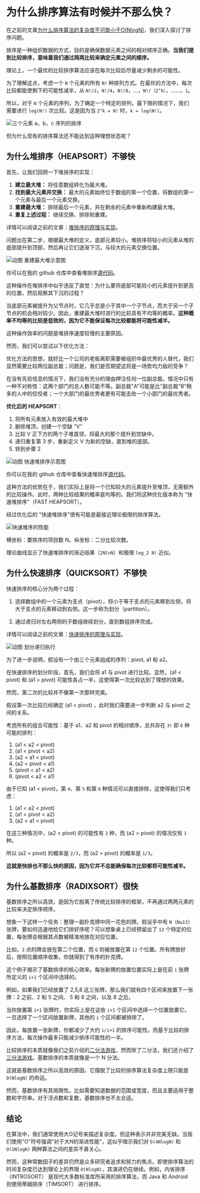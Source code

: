 # 为什么排序算法有时候并不那么快？

在之前的文章[为什么排序算法的复杂度不可能小于O(NlogN)](why%20nlogn%20is%20the%20best%20in%20the%20compare%20sort.md)，我们深入探讨了排序问题。

排序是一种组织数据的方式，目的是确保数据元素之间的相对顺序正确。**当我们提到比较排序，意味着我们通过两两比较来确定元素之间的顺序。**

理论上，一个最优的比较排序算法应该在每次比较后尽量减少剩余的可能性。

为了理解这点，考虑一个 `N` 个元素的所有 `N!` 种排列方式。在最优的方法中，每次比较都能使剩下的可能性减半，从 `N!/2`，`N!/4`，`N!/8`，...，`N!/（2^k）`，……，`1`。

所以，对于 `N` 个元素的序列，为了确定一个特定的排列，最下限的情况下，我们需要进行 `log(N!)` 次比较。这是因为当 `2^k = N!` 时，`k = log(N!)`。

![三个元素 a，b，c 序列的排序](/doc/illustrations/nlogn/onlogn%2002.png)

但为什么现有的排序算法还不能达到这种理想状态呢？

## 为什么堆排序（HEAPSORT）不够快

首先，让我们回顾一下堆排序的实现：

1. **建立最大堆：** 将任意数组转化为最大堆。
2. **找到最大元素并交换：** 最大的元素始终位于数组的第一个位置，将数组的第一个元素与最后一个元素交换。
3. **重建最大堆：** 排除最后一个元素，并在剩余的元素中重新构建最大堆。
4. **重复上述过程：** 继续交换、排除和重建。

详情可以阅读之前的文章：[堆排序的原理与实现](heapsort.md)。

问题出在第二步，根据最大堆的定义，底部元素较小。堆排序将较小的元素从堆的底部提升到顶部，然后再让它们逐渐下沉，与较大的元素交换位置。

![动图 重建最大堆示意图](/doc/illustrations/heapsort/heapsort12.gif)

你可以在我的 github 仓库中查看堆排序[源代码](https://github.com/dingtingli/algorithm/blob/main/Code/heapsort01.py)。

这种操作在堆排序中似乎违反了直觉：为什么要将底部可能较小的元素提升到更高的位置，然后观察其下沉的过程？

当底部元素被提升为父节点时，它几乎总是小于其中一个子节点，而大于另一个子节点的机会相对较少。因此，重建最大堆时进行的比较具有不均等的概率。**这种概率不均等的比较是低效的，因为它不能保证每次比较都能将可能性减半。**

这种操作效率的问题是堆排序速度较慢的主要原因。

然而，我们可以尝试以下优化方法：

优化方法的思想，就好比一个公司的老板离职需要被组织中最优秀的人替代，我们显然需要比较两位副总裁；问题是，我们是否期望这将是一场势均力敌的竞争？

在没有先验信息的情况下，我们没有充分的理由押注任何一位副总裁。情况中只有一种不对称性：这两个部门的总人数可能不等。副总裁"A"可能是比"副总裁"B"稍多的人中的佼佼者；一个大部门的最优秀者更有可能击败一个小部门的最优秀者。

**优化后的 HEAPSORT**：

1. 将所有元素放入有效的最大堆中
2. 删除堆顶，创建一个空缺 "V"
3. 比较 V 正下方的两个子堆首领，将最大的那个提升到空缺中。
4. 递归重复第 3 步，重新定义 V 为新的空缺，直到堆的底部。	
5. 转到步骤 2

![动图 快速堆排序示意图](/doc/illustrations/heapsort/heapsort14.gif)

你可以在我的 github 仓库中查看快速堆排序[源代码](https://github.com/dingtingli/algorithm/blob/main/Code/heapsort03.py)。

这种方法的优势在于，我们实际上是将一个已知较大的元素提升至堆顶，无需额外的比较操作。此时，两种比较结果的概率是均等的。我们将这种优化版本称为 "快速堆排序"（FAST HEAPSORT）。

经过优化后的 "快速堆排序"很有可能是最接近理论极限的排序算法。

![快速堆序的性能](/doc/illustrations/heapsort/heapsort21.png)

横坐标：要排序的项目数 N。纵坐标：二分比较次数。

理论曲线显示了快速堆排序的渐近结果（`2NlnN`）和极限 `log_2 N!` 近似。

## 为什么快速排序（QUICKSORT）不够快 

快速排序的核心分为两个过程：

1. 选择数组中的一个元素为支点（pivot），将小于等于支点的元素移到左侧，将大于支点的元素移动到右侧。这一步称为划分（partition）。

2. 通过递归对左右两侧的子数组继续划分，直到数组排序完成。

详情可以阅读之前的文章：[快速排序的原理与实现](quicksort.md)。

![动图 划分递归执行](/doc/illustrations/quicksort/quicksort09.gif)

为了进一步说明，假设有一个由三个元素组成的序列：pivot, a1 和 a2。

在快速排序的划分阶段，首先，我们会将 a1 与 pivot 进行比较。显然，\(a1 < pivot\) 和 \(a1 > pivot\) 可能性各占一半，这使得第一次比较达到了理想的效果。

然而，第二次的比较并不像第一次那样完美。

假设第一次比较已经确定 \(a1 < pivot\) ，此时我们需要进一步判断 a2 与 pivot 之间的关系。

考虑所有的组合可能性：基于 a1、a2 和 pivot 的相对顺序，总共存在 `3!` 即 `6` 种可能的排列：

1. \(a1 < a2 < pivot\)
2. \(a1 < pivot < a2\)
3. \(a2 < a1 < pivot\)
4. \(a2 < pivot < a1\)
5. \(pivot < a1 < a2\)
6. \(pivot < a2 < a1\)

由于已知 \(a1 < pivot\)，第 `4`、第 `5` 和第 `6` 种情况可以直接排除，这使得我们只考虑：

1. \(a1 < a2 < pivot\)
2. \(a1 < pivot < a2\)
3. \(a2 < a1 < pivot\)

在这三种情况中，\(a2 < pivot\) 的可能性有 `2` 种，而 \(a2 > pivot\) 的情况仅有 `1` 种。

所以 \(a2 < pivot\) 的概率是 `2/3`，而 \(a2 > pivot\) 的概率是 `1/3`。

**这就是快排也不那么快的原因，因为它并不总能确保每次比较都将可能性减半。**

## 为什么基数排序（RADIXSORT）很快

基数排序之所以高效，是因为它脱离了传统比较排序的框架，不再通过两两元素的比较来决定排序顺序。

想象一下这样一个任务：整理一副扑克牌中同一花色的牌。假设手中有 `N`（`N≤13`）张牌，要如何迅速地给它们排好序呢？可以想象桌上已经预留出了 `13` 个特定的位置，每张牌会根据其点数被精准地放在对应位置。

比如，`2` 点的牌会放在第二个位置，而 `Q` 则被放置在第 `12` 个位置。所有牌放好后，按照位置顺序收集，你就得到了有序的扑克牌。

这个例子揭示了基数排序的核心效率。每张新牌的放置位置实际上是在前 `i` 张牌所定义的 `i+1` 个区间中选择的。

例如，如果我们已经放置了 2,5,8 这三张牌，那么我们就有四个区间来放置下一张牌：2 之前、2 和 5 之间、
5 和 8 之间，以及 8 之后。

当你放置第 `i+1` 张牌时，你实际上是在这些 `i+1` 个区间中选择一个位置放置它。一旦选择了一个区间放置新牌，其他的 `i` 个区间都被排除了。

因此，每放置一张新牌，你都减少了大约 `i/i+1` 的排序可能性。而基于比较的排序方法，每次操作最多只能减少排序可能性的一半。

比较排序的本质就像我们之前介绍的[二分法游戏](guessgame.md)，然而除了二分法，我们还介绍了[三分法游戏](weightingproblem.md)。基数排序的本质就像是一个 N 分法。

这就是基数排序之所以高效的原因，它摆脱了比较的排序算法复杂度上限只能是 `O(NlogN)` 的命运。

然而，基数排序有其局限性。比如需要知道数据的范围或宽度，而且主要适用于整数和字符串。对于浮点数和复数，基数排序也不太合适。

## 结论

在算法中，我们通常使用大O记号来描述复杂度。但这种表示并非完美无缺。当我们使用"O"符号强调“对于大N的渐进性能”，这似乎暗示我们对 `O(4NlogN)` 和 `O(1NlogN)` 两种算法之间的差异不甚关心。

然而，这种常数因子的差异仍然是众多研究者追求和努力的焦点。即使排序算法的时间复杂度已达到理论上的界限 `O(NlogN)`，其演进仍在继续。例如，内省排序（INTROSORT） 是现代大多数标准库所采用的排序算法，而 Java 和 Android 则使用蒂姆排序（TIMSORT） 进行排序。
